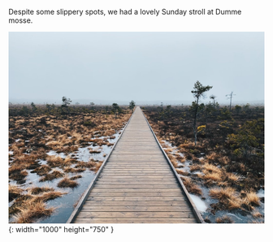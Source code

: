 ---
---

Despite some slippery spots, we had a lovely Sunday stroll at Dumme mosse.

![A foggy winter day, a deserted planked trail goes of into the wetlands.](/images/dumme-mosse.jpg){: width="1000" height="750" }
